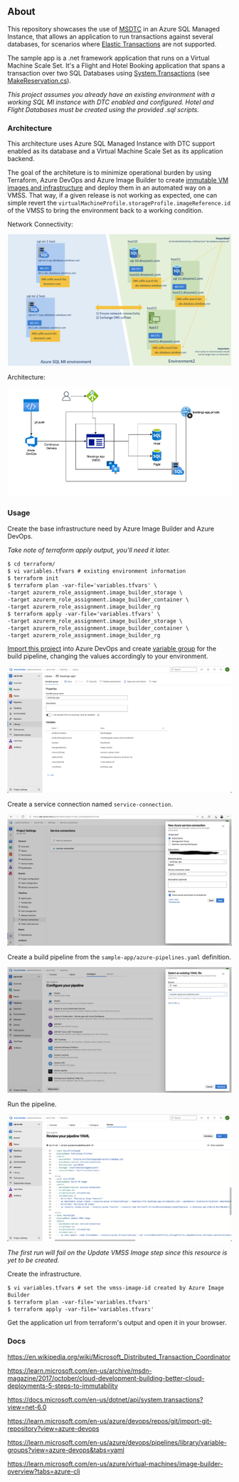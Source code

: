 ## About

 This repository showcases the use of [MSDTC](https://en.wikipedia.org/wiki/Microsoft_Distributed_Transaction_Coordinator) in an Azure
 SQL Managed Instance, that allows an application to run transactions against several databases, for scenarios where [Elastic Transactions](https://learn.microsoft.com/en-us/azure/azure-sql/database/elastic-transactions-overview?view=azuresql) are not supported.

 The sample app is a .net framework application that runs on a Virtual Machine Scale Set. It's a Flight and Hotel Booking application that spans a transaction over two SQL Databases using [System.Transactions](https://docs.microsoft.com/en-us/dotnet/api/system.transactions?view=net-6.0) (see [MakeReservation.cs](sample-app/MSDTCApp/DataAccessRepository/MakeReservation.cs)).

 _This project assumes you already have an existing environment with a working SQL MI instance with DTC enabled and configured. Hotel and Flight Databases must be created using the provided .sql scripts._

### Architecture

This architecture uses Azure SQL Managed Instance with DTC support enabled as its database and a Virtual Machine Scale Set as its application backend.

The goal of the architeture is to minimize operational burden by using Terraform, Azure DevOps and Azure Image Builder to create [immutable VM images and infrastructure](https://learn.microsoft.com/en-us/archive/msdn-magazine/2017/october/cloud-development-building-better-cloud-deployments-5-steps-to-immutability) and deploy them in an automated way on a VMSS. That way, if a given release is not working as expected, one can simple revert the ```virtualMachineProfile.storageProfile.imageReference.id``` of the VMSS to bring the environment back to a working condition.

Network Connectivity:

![Architecture](images/sqlmi-dtc.png)

Architecture: 

![Architecture](images/architecture.drawio.png)

### Usage

Create the base infrastructure need by Azure Image Builder and Azure DevOps. 

_Take note of terraform apply output, you'll need it later._
```
$ cd terraform/
$ vi variables.tfvars # existing environment information
$ terraform init
$ terraform plan -var-file='variables.tfvars' \
-target azurerm_role_assignment.image_builder_storage \
-target azurerm_role_assignment.image_builder_container \
-target azurerm_role_assignment.image_builder_rg
$ terraform apply -var-file='variables.tfvars' \
-target azurerm_role_assignment.image_builder_storage \
-target azurerm_role_assignment.image_builder_container \
-target azurerm_role_assignment.image_builder_rg
```

[Import this project](https://learn.microsoft.com/en-us/azure/devops/repos/git/import-git-repository?view=azure-devops) into Azure DevOps and create [variable group](https://learn.microsoft.com/en-us/azure/devops/pipelines/library/variable-groups?view=azure-devops&tabs=yaml) for the build pipeline, changing the values accordingly to your environment. 

![Variable Groups](images/variable-groups.png)

Create a service connection named ```service-connection```.

![Service Connection](images/service-connection.png)

Create a build pipeline from the ```sample-app/azure-pipelines.yaml``` definition.

![Add Pipeline](images/add-pipeline.png)

Run the pipeline.

![Review Pipeline](images/review-pipeline.png)

_The first run will fail on the Update VMSS Image step since this resource is yet to be created._

Create the infrastructure.

```
$ vi variables.tfvars # set the vmss-image-id created by Azure Image Builder
$ terraform plan -var-file='variables.tfvars'
$ terraform apply -var-file='variables.tfvars'
```

Get the application url from terraform's output and open it in your browser.

### Docs

https://en.wikipedia.org/wiki/Microsoft_Distributed_Transaction_Coordinator

https://learn.microsoft.com/en-us/archive/msdn-magazine/2017/october/cloud-development-building-better-cloud-deployments-5-steps-to-immutability

https://docs.microsoft.com/en-us/dotnet/api/system.transactions?view=net-6.0

https://learn.microsoft.com/en-us/azure/devops/repos/git/import-git-repository?view=azure-devops

https://learn.microsoft.com/en-us/azure/devops/pipelines/library/variable-groups?view=azure-devops&tabs=yaml

https://learn.microsoft.com/en-us/azure/virtual-machines/image-builder-overview?tabs=azure-cli